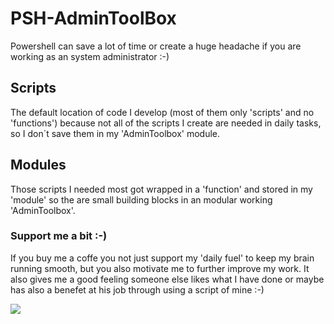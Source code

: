 # PSH-AdminToolBox
Powershell can save a lot of time or create a huge headache if you are working as an system administrator :-)

## Scripts
The default location of code I develop (most of them only 'scripts' and no 'functions') because not all of the scripts I create are needed in daily tasks, so I don´t save them in my 'AdminToolbox' module.

## Modules
Those scripts I needed most got wrapped in a 'function' and stored in my 'module' so the are small building blocks in an modular working 'AdminToolbox'.

### Support me a bit :-)
If you buy me a coffe you not just support my 'daily fuel' to keep my brain running smooth, but you also motivate me to further improve my work. 
It also gives me a good feeling someone else likes what I have done or maybe has also a benefet at his job through using a script of mine :-)

<a href="https://www.buymeacoffee.com/Wapiya"><img src="https://img.buymeacoffee.com/button-api/?text=Buy me a coffee&emoji=&slug=Wapiya&button_colour=BD5FFF&font_colour=ffffff&font_family=Cookie&outline_colour=000000&coffee_colour=FFDD00"></a>
